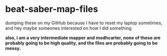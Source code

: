 # beat-saber-map-files
dumping these on my GitHub because I have to reset my laptop sometimes, and hey maybe someones interested on how I did something


**also, i am a very intermediate mapper and modhcarter, none of these are probably going to be high quality, and the files are probably going to be messy.**

